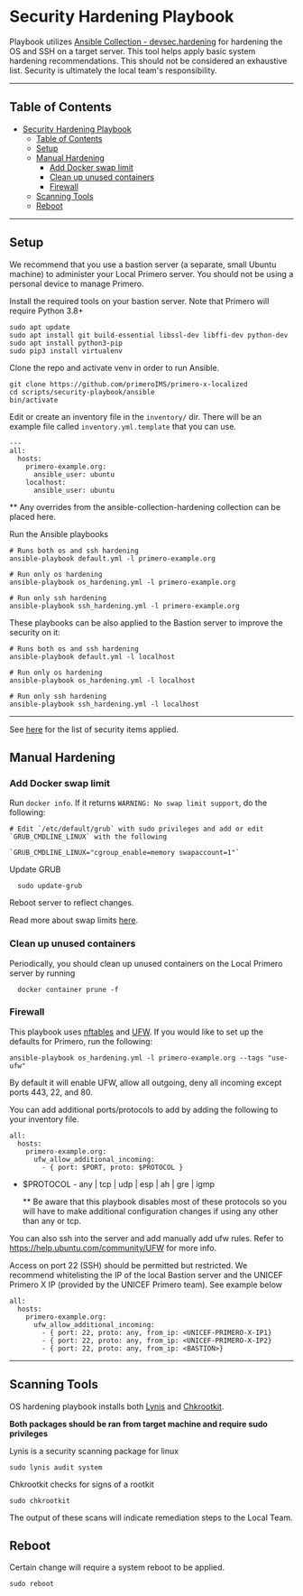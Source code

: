 Security Hardening Playbook
============

Playbook utilizes [Ansible Collection - devsec.hardening](https://github.com/quoin/ansible-collection-hardening) for hardening the OS and SSH on a target server. This tool helps apply basic system hardening recommendations. This should not be considered an exhaustive list. Security is ultimately the local team's responsibility.

---
## Table of Contents

- [Security Hardening Playbook](#security-hardening-playbook)
  - [Table of Contents](#table-of-contents)
  - [Setup](#setup)
  - [Manual Hardening](#manual-hardening)
    - [Add Docker swap limit](#add-docker-swap-limit)
    - [Clean up unused containers](#clean-up-unused-containers)
    - [Firewall](#firewall)
  - [Scanning Tools](#scanning-tools)
  - [Reboot](#reboot)

---
## Setup

We recommend that you use a bastion server (a separate, small Ubuntu machine) to administer your Local Primero server. You should not be using a personal device to manage Primero.

Install the required tools on your bastion server. Note that Primero will require Python 3.8+

    sudo apt update
    sudo apt install git build-essential libssl-dev libffi-dev python-dev
    sudo apt install python3-pip
    sudo pip3 install virtualenv


Clone the repo and activate venv in order to run Ansible.

    git clone https://github.com/primeroIMS/primero-x-localized
    cd scripts/security-playbook/ansible
    bin/activate

Edit or create an inventory file in the `inventory/` dir. There will be an example file called `inventory.yml.template` that you can use.

    ---
    all:
      hosts:
        primero-example.org:
          ansible_user: ubuntu
        localhost:
          ansible_user: ubuntu

  ** Any overrides from the ansible-collection-hardening collection can be placed here.

Run the Ansible playbooks

    # Runs both os and ssh hardening
    ansible-playbook default.yml -l primero-example.org

    # Run only os hardening
    ansible-playbook os_hardening.yml -l primero-example.org

    # Run only ssh hardening
    ansible-playbook ssh_hardening.yml -l primero-example.org

These playbooks can be also applied to the Bastion server to improve the security on it:

    # Runs both os and ssh hardening
    ansible-playbook default.yml -l localhost

    # Run only os hardening
    ansible-playbook os_hardening.yml -l localhost

    # Run only ssh hardening
    ansible-playbook ssh_hardening.yml -l localhost
---

See [here](https://github.com/Quoin/ansible-collection-hardening/tree/master/roles/os_hardening) for the list of security items applied.

## Manual Hardening


### Add Docker swap limit

Run `docker info`. If it returns `WARNING: No swap limit support`, do the following:

    # Edit `/etc/default/grub` with sudo privileges and add or edit `GRUB_CMDLINE_LINUX` with the following

    `GRUB_CMDLINE_LINUX="cgroup_enable=memory swapaccount=1"`

Update GRUB

      sudo update-grub

Reboot server to reflect changes.

Read more about swap limits [here](https://docs.docker.com/engine/install/linux-postinstall/#your-kernel-does-not-support-cgroup-swap-limit-capabilities).

### Clean up unused containers

Periodically, you should clean up unused containers on the Local Primero server by running

      docker container prune -f

### Firewall

This playbook uses [nftables](https://www.nftables.org/projects/nftables/index.html) and [UFW](https://wiki.debian.org/Uncomplicated%20Firewall%20%28ufw%29). If you would like to set up the defaults for Primero, run the following:

    ansible-playbook os_hardening.yml -l primero-example.org --tags "use-ufw"


By default it will enable UFW, allow all outgoing, deny all incoming except ports 443, 22, and 80.

You can add additional ports/protocols to add by adding the following to your inventory file.

```
all:
  hosts:
    primero-example.org:
      ufw_allow_additional_incoming:
        - { port: $PORT, proto: $PROTOCOL }
```
 - $PROTOCOL - any | tcp | udp | esp | ah | gre | igmp

    ** Be aware that this playbook disables most of these protocols so you will have to make additional configuration changes if using any other than any or tcp.

You can also ssh into the server and add manually add ufw rules. Refer to https://help.ubuntu.com/community/UFW for more info.

Access on port 22 (SSH) should be permitted but restricted. We recommend whitelisting the IP of the local Bastion server and the UNICEF Primero X IP (provided by the UNICEF Primero team). See example below

```
all:
  hosts:
    primero-example.org:
      ufw_allow_additional_incoming:
        - { port: 22, proto: any, from_ip: <UNICEF-PRIMERO-X-IP1}
        - { port: 22, proto: any, from_ip: <UNICEF-PRIMERO-X-IP2}
        - { port: 22, proto: any, from_ip: <BASTION>}
```

---
## Scanning Tools

OS hardening playbook installs both [Lynis](https://cisofy.com/lynis/) and [Chkrootkit](http://www.chkrootkit.org/).

**Both packages should be ran from target machine and require sudo privileges**

Lynis is a security scanning package for linux

    sudo lynis audit system

Chkrootkit checks for signs of a rootkit

    sudo chkrootkit

The output of these scans will indicate remediation steps to the Local Team.

## Reboot

Certain change will require a system reboot to be applied.

    sudo reboot
